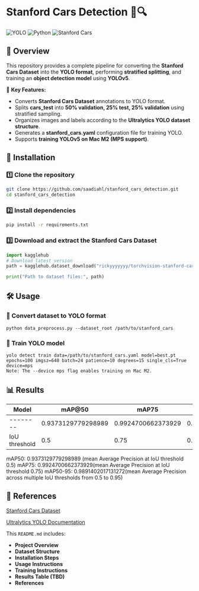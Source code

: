 # Stanford Cars Detection 🚗🔍

![YOLO](https://img.shields.io/badge/YOLOv5-Object%20Detection-green)
![Python](https://img.shields.io/badge/Python-3.8+-blue)
![Stanford Cars](https://img.shields.io/badge/Dataset-Stanford%20Cars-orange)

## 📌 Overview

This repository provides a complete pipeline for converting the **Stanford Cars Dataset** into the **YOLO format**, performing **stratified splitting**, and training an **object detection model** using **YOLOv5**.  

🚀 **Key Features:**
- Converts **Stanford Cars Dataset** annotations to YOLO format.
- Splits **cars_test** into **50% validation, 25% test, 25% validation** using stratified sampling.
- Organizes images and labels according to the **Ultralytics YOLO dataset structure**.
- Generates a **stanford_cars.yaml** configuration file for training YOLO.
- Supports **training YOLOv5 on Mac M2 (MPS support)**.

## 🚀 Installation

### 1️⃣ Clone the repository
```bash
git clone https://github.com/saadiahl/stanford_cars_detection.git
cd stanford_cars_detection
```

### 2️⃣ Install dependencies
``` bash
pip install -r requirements.txt
```

### 3️⃣ Download and extract the Stanford Cars Dataset
``` python
import kagglehub
# Download latest version
path = kagglehub.dataset_download("rickyyyyyyy/torchvision-stanford-cars")

print("Path to dataset files:", path)
```

## 🛠️ Usage

### 🔹 Convert dataset to YOLO format
```
python data_preprocess.py --dataset_root /path/to/stanford_cars
```
### 🔹 Train YOLO model 
```
yolo detect train data=/path/to/stanford_cars.yaml model=best.pt epochs=100 imgsz=640 batch=24 patience=10 degrees=15 single_cls=True device=mps
Note: The --device mps flag enables training on Mac M2.
```
## 📊 Results

| Model  | mAP@50 |  mAP75 | mAP@50-95|
|--------|--------|----------|----------------|
| -------- | 0.9373129779298989 | 0.9924700662373929    | 0.9891402017131272 |
| IoU threshold | 0.5    | 0.75      | 0.5 - 0.95            |


mAP50: 0.9373129779298989 (mean Average Precision at IoU threshold 0.5)
mAP75: 0.9924700662373929(mean Average Precision at IoU threshold 0.75)
mAP50-95: 0.9891402017131272(mean Average Precision across multiple IoU thresholds from 0.5 to 0.95)

## 🔗 References
[Stanford Cars Dataset](https://www.kaggle.com/datasets/rickyyyyyyy/torchvision-stanford-cars)

[Ultralytics YOLO Documentation](https://docs.ultralytics.com)


This `README.md` includes:
- **Project Overview**
- **Dataset Structure**
- **Installation Steps**
- **Usage Instructions**
- **Training Instructions**
- **Results Table (TBD)**
- **References**



